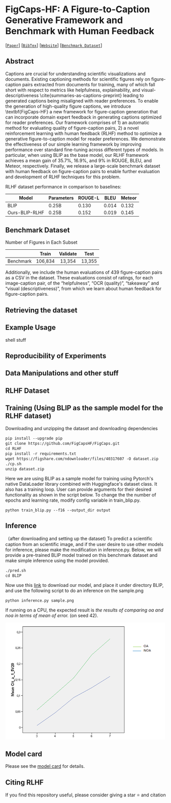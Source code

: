 # FigCaps-HF: A Figure-to-Caption Generative Framework and Benchmark with Human Feedback

[[`Paper`]()]  [[`BibTex`]()] [[`Website`](https://figcapshf.github.io/)] [[`Benchmark Dataset`](https://figshare.com/s/c034fd77bea9475319cb)]

## Abstract
Captions are crucial for understanding scientific visualizations and documents.
Existing captioning methods for scientific figures rely on figure-caption pairs extracted from documents for training, many of which fall short with respect to metrics like helpfulness, explainability, and visual-descriptiveness \cite{summaries-as-captions-preprint} leading to generated captions being misaligned with reader preferences. 
To enable the generation of high-quality figure captions, we introduce \textbf{FigCaps-HF} a new framework for figure-caption generation that can incorporate domain expert feedback in generating captions optimized for reader preferences. 
Our framework comprises of 1) an automatic method for evaluating quality of figure-caption pairs, 2) a novel reinforcement learning with human feedback (RLHF) method to optimize a generative figure-to-caption model for reader preferences.
We demonstrate the effectiveness of our simple learning framework by improving performance over standard fine-tuning across different types of models. 
In particular, when using BLIP as the base model, our RLHF framework achieves a mean gain of 35.7\%, 16.9\%, and 9\% in ROUGE, BLEU, and Meteor, respectively. 
Finally, we release a large-scale benchmark dataset with human feedback on figure-caption pairs to enable further evaluation and development of RLHF techniques for this problem.

RLHF dataset performance in comparison to baselines:

| Model            | Parameters | ROUGE-L | BLEU   | Meteor |
|------------------|------------|---------|--------|--------|
| BLIP             | 0.25B      | 0.130   | 0.014  | 0.132  |
| Ours-BLIP-RLHF   | 0.25B      | 0.152   | 0.019  | 0.145  |

## Benchmark Dataset

Number of Figures in Each Subset

|                         |  Train  | Validate |  Test  |
|------------------------:|:-------:|:--------:|:------:|
| Benchmark               | 106,834 |  13,354  | 13,355 |

Additionally, we include the human evaluations of 439 figure-caption pairs as a CSV in the dataset. These evaluations consist of ratings, for each image-caption pair, of the “helpfulness”, “OCR (quality)”, “takeaway” and “visual (descriptiveness)”, from which we learn about human feedback for figure-caption pairs. 

## Retrieving the dataset

## Example Usage

shell stuff

## Reproducibility of Experiments

## Data Manipulations and other stuff 


## RLHF Dataset




## Training (Using BLIP as the sample model for the RLHF dataset)

Downloading and unzipping the dataset and downloading dependencies 

```shell
pip install --upgrade pip
git clone https://github.com/FigCapsHF/FigCaps.git
cd RLHF
pip install -r requirements.txt
wget https://figshare.com/ndownloader/files/40317607 -O dataset.zip
./cp.sh
unzip dataset.zip

```
<!-- Another way for Training. -->
Here we are using BLIP as a sample model for training using Pytorch's native DataLoader library combined with Huggingface's dataset class. It also has a training loop. User can provide arguments for their desired functionality as shown in the script below. To change the the number of epochs and learning rate, modify config variable in train_blip.py.
```shell
python train_blip.py --f16 --output_dir output

```

## Inference
（after downloading and setting up the dataset) To predict a scientific caption from an scientific image, and if the user desire to use other models for inference, please make the modification in inference.py. Below, we will provide a pre-trained BLIP model trained on this benchmark dataset and make simple inference using the model provided.
```shell 
./pred.sh
cd BLIP
```
Now use this [link](https://drive.google.com/file/d/1FZh95Xeyt3RlaYs_TeeiiSPwYvAuGogQ/view?usp=share_link) to download our model, and place it under directory BLIP, and use the following script to do an inference on the sample.png
```shell
python inference.py sample.png
```
If running on a CPU, the expected result is *the results of comparing oa and noa in terms of mean of error.* (on seed 42).

![Sample Scientific figure](/Figures/sample.png) 




## Model card
Please see the [model card](model_card.md) for details.





## Citing RLHF

If you find this repository useful, please consider giving a star :star: and citation

```

```
